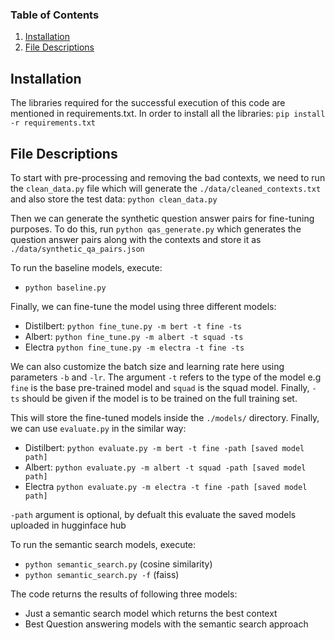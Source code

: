 
### Table of Contents

1. [Installation](#motivation)
2. [File Descriptions](#files)

## Installation <a name="installation"></a>

The libraries required for the successful execution of this code are mentioned in requirements.txt. In order to install all the libraries:
`pip install -r requirements.txt`

## File Descriptions <a name="files"></a>

To start with pre-processing and removing the bad contexts, we need to run the `clean_data.py` file which will generate the `./data/cleaned_contexts.txt` and also store the test data:
```python clean_data.py```


Then we can generate the synthetic question answer pairs for fine-tuning purposes. To do this, run `python qas_generate.py` which generates the question answer pairs along with the contexts and store it as `./data/synthetic_qa_pairs.json`

To run the baseline models, execute:
- `python baseline.py`



Finally, we can fine-tune the model using three different models:
- Distilbert: `python fine_tune.py -m bert -t fine -ts`
- Albert: `python fine_tune.py -m albert -t squad -ts`
- Electra `python fine_tune.py -m electra -t fine -ts`

We can also customize the batch size and learning rate here using parameters `-b` and `-lr`. The argument `-t` refers to the type of the model e.g `fine` is the base pre-trained model and `squad` is the squad model. Finally, `-ts` should be given if the model is to be trained on the full training set.

This will store the fine-tuned models inside the `./models/` directory. Finally, we can use `evaluate.py` in the similar way:
- Distilbert: `python evaluate.py -m bert -t fine -path [saved model path]`
- Albert: `python evaluate.py -m albert -t squad -path [saved model path]`
- Electra `python evaluate.py -m electra -t fine -path [saved model path]`

`-path` argument is optional, by defualt this evaluate the saved models uploaded in hugginface hub

To run the semantic search models, execute:
- `python semantic_search.py` (cosine similarity)
- `python semantic_search.py -f` (faiss)

The code returns the results of following three models:
- Just a semantic search model which returns the best context
- Best Question answering models with the semantic search approach

